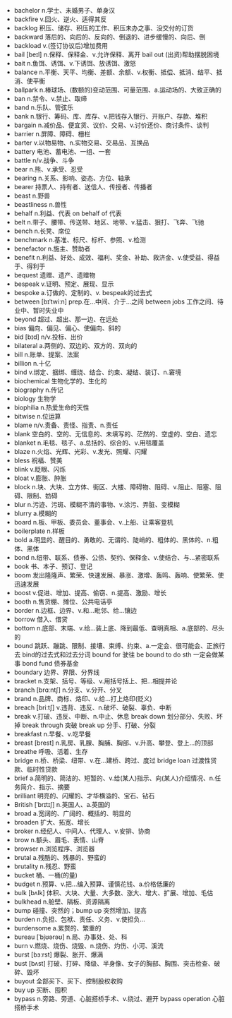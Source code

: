- bachelor n.学士、未婚男子、单身汉
- backfire v.回火、逆火、适得其反
- backlog 积压、储存、积压的工作、积压未办之事、没交付的订货
- backward 落后的、向后的、反向的、倒退的、进步缓慢的、向后、倒
- backload v.(签订协议后)增加费用
- bail [beɪl] n.保释、保释金、v.允许保释、离开 bail out (出资)帮助摆脱困境
- bait n.鱼饵、诱饵、v.下诱饵、放诱饵、激怒
- balance n.平衡、天平、均衡、差额、余额、v.权衡、抵偿、抵消、结平、抵消、使平衡
- ballpark n.棒球场、(数额的)变动范围、可量范围、a.运动场的、大致正确的
- ban n.禁令、v.禁止、取缔
- band n.乐队、管弦乐
- bank n.银行、筹码、库、库存、v.把钱存入银行、开账户、存款、堆积
- bargain n.减价品、便宜货、议价、交易、v.讨价还价、商讨条件、谈判
- barrier n.屏障、障碍、栅栏
- barter v.以物易物、n.实物交易、交易品、互换品
- battery 电池、蓄电池、一组、一套
- battle n/v.战争、斗争
- bear n.熊、v.承受、忍受
- bearing n.关系、影响、姿态、方位、轴承
- bearer 持票人、持有者、送信人、传授者、传播者
- beast n.野兽
- beastliness n.兽性
- behalf n.利益、代表  on behalf of 代表
- belt n.带子、腰带、传送带、地区、地带、v.猛击、狠打、飞奔、飞驰
- bench n.长凳、席位
- benchmark n.基准、标尺、标杆、参照、v.检测
- benefactor n.施主、赞助者
- benefit n.利益、好处、成效、福利、奖金、补助、救济金、v.使受益、得益于、得利于
- bequest 遗赠、遗产、遗赠物
- bespeak v.证明、预定、展现、显示
- bespoke a.订做的、定制的、v. bespeak的过去式
- between [bɪˈtwiːn] prep.在...中间、介于...之间 between jobs 工作之间、待业中、暂时失业中
- beyond 超过、超出、那一边、在远处
- bias 偏向、偏见、偏心、使偏向、斜的
- bid [bɪd] n/v.投标、出价
- bilateral a.两侧的、双边的、双方的、双向的
- bill n.账单、提案、法案
- billion n.十亿
- bind v.绑定、捆绑、缠绕、结合、约束、凝结、装订、n.窘境
- biochemical 生物化学的、生化的
- biography n.传记
- biology 生物学
- biophilia n.热爱生命的天性
- bitwise n.位运算
- blame n/v.责备、责怪、指责、n.责任
- blank 空白的、空的、无信息的、未填写的、茫然的、空虚的、空白、遗忘
- blanket n.毛毯、毯子、a.总括的、综合的、v.用毯覆盖
- blaze n.火焰、光辉、光彩、v.发光、照耀、闪耀
- bless 祝福、赞美
- blink v.眨眼、闪烁
- bloat v.膨胀、肿胀
- block n.块、大块、立方体、街区、大楼、障碍物、阻碍、v.阻止、阻塞、阻碍、限制、妨碍
- blur n.污迹、污斑、模糊不清的事物、v.涂污、弄脏、变模糊
- blurry a.模糊的
- board n.板、甲板、委员会、董事会、v.上船、让乘客登机
- boilerplate n.样板
- bold a.明显的、醒目的、勇敢的、无谓的、陡峭的、粗体的、黑体的、n.粗体、黑体
- bond n.纽带、联系、债券、公债、契约、保释金、v.使结合、与...紧密联系
- book 书、本子、预订、登记
- boom 发出隆隆声、繁荣、快速发展、暴涨、激增、轰鸣、轰响、使繁荣、使迅速发展
- boost v.促进、增加、提高、偷窃、n.提高、激励、增长
- booth n.售货棚、摊位、公共电话亭
- border n.边框、边界、v.和...毗邻、给...镶边
- borrow 借入、借贷
- bottom n.底部、末端、v.给...装上底、降到最低、查明真相、a.底部的、尽头的
- bound 跳跃、蹦跳、限制、接壤、束缚、约束、a.一定会、很可能会、正旅行去 bind的过去式和过去分词  bound for 驶往 be bound to do sth 一定会做某事 bond fund 债券基金
- boundary 边界、界限、分界线
- bracket n.支架、括号、等级、v.用括号括上、把...相提并论
- branch [brɑːntʃ] n.分支、v.分开、分叉
- brand n.品牌、商标、烙印、v.给...打上烙印(贬义)
- breach [briːtʃ] v.违背、违反、n.破坏、破裂、辜负、中断
- break v.打破、违反、中断、n.中止、休息 break down 划分部分、失败、坏掉 break through 突破  break up 分手、打破、分裂
- breakfast n.早餐、v.吃早餐
- breast [brest] n.乳房、乳腺、胸脯、胸部、v.升高、攀登、登上...的顶部
- breathe 呼吸、活着、生存
- bridge n.桥、桥梁、纽带、v.在...建桥、跨过、度过 bridge loan 过渡性贷款、临时性贷款
- brief a.简明的、简洁的、短暂的、v.给(某人)指示、向(某人)介绍情况、n.任务简介、指示、摘要
- brilliant 明亮的、闪耀的、才华横溢的、宝石、钻石
- British [ˈbrɪtɪʃ] n.英国人、a.英国的
- broad a.宽阔的、广阔的、概括的、明显的
- broaden 扩大、拓宽、增长
- broker n.经纪人、中间人、代理人、v.安排、协商
- brow n.额头、眉毛、表情、山脊
- browser n.浏览程序、浏览器
- brutal a.残酷的、残暴的、野蛮的
- brutality n.残忍、野蛮
- bucket 桶、一桶(的量)
- budget n.预算、v.把...编入预算、谨慎花钱、a.价格低廉的
- bulk [bʌlk] 体积、大块、大量、大多数、涨大、增大、扩展、增加、毛估
- bulkhead n.舱壁、隔板、资源隔离
- bump 碰撞、突然的；bump up 突然增加、提高
- burden n.负担、包袱、责任、义务、v.使担负...
- burdensome a.累赘的、繁重的
- bureau [ˈbjʊərəʊ] n.局、办事处、处、科
- burn v.燃烧、烧伤、烧毁、n.烧伤、灼伤、小河、溪流
- burst [bɜːrst] 爆裂、胀开、爆满
- bust [bʌst] 打破、打碎、降级、半身像、女子的胸部、胸围、突击检查、破碎、毁坏
- buyout 全部买下、买下、控制股权收购
- buy up 买断、囤积
- bypass n.旁路、旁道、心脏搭桥手术、v.绕过、避开  bypass operation 心脏搭桥手术